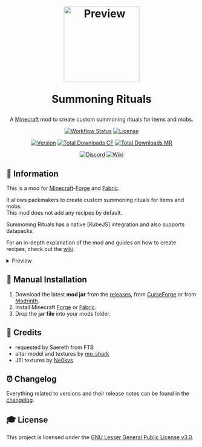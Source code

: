 <h1 align="center">
    <a href="https://github.com/AlmostReliable/summoningrituals"><img src=https://i.imgur.com/NDyQ5LI.png" alt="Preview" width=200></a>
    <p>Summoning Rituals</p>
</h1>

<div align="center">

A [Minecraft] mod to create custom summoning rituals for items and mobs.

[![Workflow Status][workflow_status_badge]][workflow_status_link]
[![License][license_badge]][license]

[![Version][version_badge]][version_link]
[![Total Downloads CF][total_downloads_cf_badge]][curseforge]
[![Total Downloads MR][total_downloads_mr_badge]][modrinth]

[![Discord][discord_badge]][discord]
[![Wiki][wiki_badge]][wiki]

</div>

## **📑 Information**
This is a mod for [Minecraft]-[Forge] and [Fabric].<br>

It allows packmakers to create custom summoning rituals for items and mobs.<br>
This mod does not add any recipes by default.

Summoning Rituals has a native [KubeJS] integration and also supports datapacks.

For an in-depth explanation of the mod and guides on how to create recipes, check out the [wiki].

<details>
  <summary>Preview</summary>

  https://user-images.githubusercontent.com/16513358/189552459-67e2dd38-528a-471a-9325-36b6fe7e83ff.mp4

  ```js
onEvent('recipes', event => {
    event.recipes.summoningrituals
        .altar('iron_ingot')
        .itemOutput('3x gold_ingot')
        .itemOutput('diamond')
        .mobOutput('wolf')
        .mobOutput(
            SummoningOutput.mob('blaze')
                .count(5)
                .offset(0, 3, 0)
                .spread(4, 0, 4)
                .data({ Health: 50, Attributes: [{ Name: 'generic.max_health', Base: 50 }] })
        )
        .input('64x minecraft:stone')
        .input('5x prismarine_shard')
        .input('10x amethyst_shard')
        .input(Ingredient.of('#forge:glass'))
        .sacrifice('pig', 3)
        .sacrifice('sheep')
        .sacrifice('cow')
        .sacrificeRegion(3, 3)
        .recipeTime(200)
        .blockBelow('minecraft:furnace', { lit: true })
        .weather('clear')
        .dayTime('day');
});

onEvent('summoningrituals.start', event => {
    event.level.spawnLightning(event.pos.x, event.pos.y, event.pos.z, true);
});

onEvent('summoningrituals.complete', event => {
    event.player.addXPLevels(10);
});
  ```

</details>

## **🔧 Manual Installation**
1. Download the latest **mod jar** from the [releases], from [CurseForge] or from [Modrinth].
2. Install Minecraft [Forge] or [Fabric].
3. Drop the **jar file** into your mods folder.

## **💚 Credits**
- requested by Saereth from FTB
- altar model and textures by [mo_shark]
- JEI textures by [Ne0kys]

## **⏰ Changelog**
Everything related to versions and their release notes can be found in the [changelog].

## **🎓 License**
This project is licensed under the [GNU Lesser General Public License v3.0][license].

<!-- Badges -->
[workflow_status_badge]: https://img.shields.io/github/actions/workflow/status/AlmostReliable/summoningrituals/build.yml?branch=1.19-forge&style=for-the-badge
[workflow_status_link]: https://github.com/AlmostReliable/summoningrituals/actions
[license_badge]: https://img.shields.io/github/license/AlmostReliable/summoningrituals?style=for-the-badge
[version_badge]: https://img.shields.io/badge/dynamic/json?color=0078FF&label=release&style=for-the-badge&query=name&url=https://api.razonyang.com/v1/github/tag/AlmostReliable/summoningrituals%3Fprefix=v1.19.2-
[version_link]: https://github.com/AlmostReliable/summoningrituals/releases/latest
[total_downloads_cf_badge]: https://img.shields.io/badge/dynamic/json?color=e04e14&label=CurseForge&style=for-the-badge&query=downloads.total&url=https%3A%2F%2Fapi.cfwidget.com%2F671040&logo=curseforge
[total_downloads_mr_badge]: https://img.shields.io/modrinth/dt/19smZ71v?color=5da545&label=Modrinth&style=for-the-badge&logo=modrinth
[discord_badge]: https://img.shields.io/discord/917251858974789693?color=5865f2&label=Discord&logo=discord&style=for-the-badge
[wiki_badge]: https://img.shields.io/badge/Read%20the-Wiki-ba00ff?style=for-the-badge

<!-- Links -->
[minecraft]: https://www.minecraft.net/
[discord]: https://discord.com/invite/ThFnwZCyYY
[wiki]: https://github.com/AlmostReliable/almostunified/wiki
[curseforge]: https://www.curseforge.com/minecraft/mc-mods/summoningrituals
[modrinth]: https://modrinth.com/mod/summoningrituals
[releases]: https://github.com/AlmostReliable/almostunified/releases
[forge]: http://files.minecraftforge.net/
[fabric]: https://fabricmc.net/
[mo_shark]: https://www.curseforge.com/members/mo_shark
[ne0kys]: https://www.curseforge.com/members/ne0kys
[changelog]: CHANGELOG.md
[license]: LICENSE
